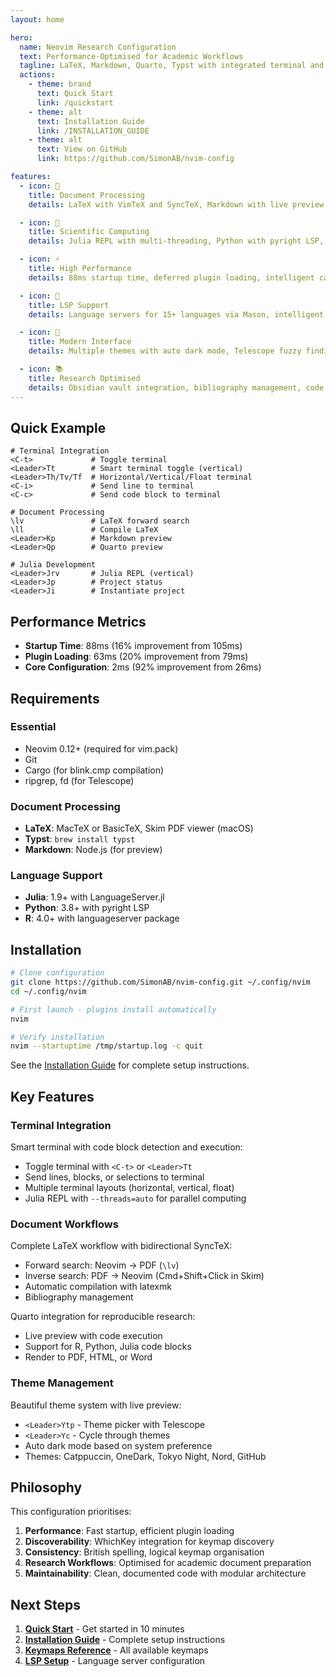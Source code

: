 ```yaml
---
layout: home

hero:
  name: Neovim Research Configuration
  text: Performance-Optimised for Academic Workflows
  tagline: LaTeX, Markdown, Quarto, Typst with integrated terminal and LSP support
  actions:
    - theme: brand
      text: Quick Start
      link: /quickstart
    - theme: alt
      text: Installation Guide
      link: /INSTALLATION_GUIDE
    - theme: alt
      text: View on GitHub
      link: https://github.com/SimonAB/nvim-config

features:
  - icon: 📄
    title: Document Processing
    details: LaTeX with VimTeX and SyncTeX, Markdown with live preview, Quarto for reproducible research, and Typst for modern typesetting.

  - icon: 🧪
    title: Scientific Computing
    details: Julia REPL with multi-threading, Python with pyright LSP, R support, and integrated terminal with smart code execution.

  - icon: ⚡
    title: High Performance
    details: 88ms startup time, deferred plugin loading, intelligent caching, and optimised for research workflows.

  - icon: 🔧
    title: LSP Support
    details: Language servers for 15+ languages via Mason, intelligent completion with blink.cmp, and comprehensive diagnostics.

  - icon: 🎨
    title: Modern Interface
    details: Multiple themes with auto dark mode, Telescope fuzzy finding, WhichKey for discoverability, and NvimTree file explorer.

  - icon: 📚
    title: Research Optimised
    details: Obsidian vault integration, bibliography management, code block detection, and academic workflow keymaps.
---
```


## Quick Example

```vim
# Terminal Integration
<C-t>             # Toggle terminal
<Leader>Tt        # Smart terminal toggle (vertical)
<Leader>Th/Tv/Tf  # Horizontal/Vertical/Float terminal
<C-i>             # Send line to terminal
<C-c>             # Send code block to terminal

# Document Processing
\lv               # LaTeX forward search
\ll               # Compile LaTeX
<Leader>Kp        # Markdown preview
<Leader>Qp        # Quarto preview

# Julia Development
<Leader>Jrv       # Julia REPL (vertical)
<Leader>Jp        # Project status
<Leader>Ji        # Instantiate project
```

## Performance Metrics

- **Startup Time**: 88ms (16% improvement from 105ms)
- **Plugin Loading**: 63ms (20% improvement from 79ms)
- **Core Configuration**: 2ms (92% improvement from 26ms)

## Requirements

### Essential
- Neovim 0.12+ (required for vim.pack)
- Git
- Cargo (for blink.cmp compilation)
- ripgrep, fd (for Telescope)

### Document Processing
- **LaTeX**: MacTeX or BasicTeX, Skim PDF viewer (macOS)
- **Typst**: `brew install typst`
- **Markdown**: Node.js (for preview)

### Language Support
- **Julia**: 1.9+ with LanguageServer.jl
- **Python**: 3.8+ with pyright LSP
- **R**: 4.0+ with languageserver package

## Installation

```bash
# Clone configuration
git clone https://github.com/SimonAB/nvim-config.git ~/.config/nvim
cd ~/.config/nvim

# First launch - plugins install automatically
nvim

# Verify installation
nvim --startuptime /tmp/startup.log -c quit
```

See the [Installation Guide](/INSTALLATION_GUIDE) for complete setup instructions.

## Key Features

### Terminal Integration

Smart terminal with code block detection and execution:
- Toggle terminal with `<C-t>` or `<Leader>Tt`
- Send lines, blocks, or selections to terminal
- Multiple terminal layouts (horizontal, vertical, float)
- Julia REPL with `--threads=auto` for parallel computing

### Document Workflows

Complete LaTeX workflow with bidirectional SyncTeX:
- Forward search: Neovim → PDF (`\lv`)
- Inverse search: PDF → Neovim (Cmd+Shift+Click in Skim)
- Automatic compilation with latexmk
- Bibliography management

Quarto integration for reproducible research:
- Live preview with code execution
- Support for R, Python, Julia code blocks
- Render to PDF, HTML, or Word

### Theme Management

Beautiful theme system with live preview:
- `<Leader>Ytp` - Theme picker with Telescope
- `<Leader>Yc` - Cycle through themes
- Auto dark mode based on system preference
- Themes: Catppuccin, OneDark, Tokyo Night, Nord, GitHub

## Philosophy

This configuration prioritises:

1. **Performance**: Fast startup, efficient plugin loading
2. **Discoverability**: WhichKey integration for keymap discovery
3. **Consistency**: British spelling, logical keymap organisation
4. **Research Workflows**: Optimised for academic document preparation
5. **Maintainability**: Clean, documented code with modular architecture

## Next Steps

<div class="vp-doc">

1. **[Quick Start](/quickstart)** - Get started in 10 minutes
2. **[Installation Guide](/INSTALLATION_GUIDE)** - Complete setup instructions
3. **[Keymaps Reference](/reference/keymaps)** - All available keymaps
4. **[LSP Setup](/advanced/lsp-setup)** - Language server configuration

</div>
